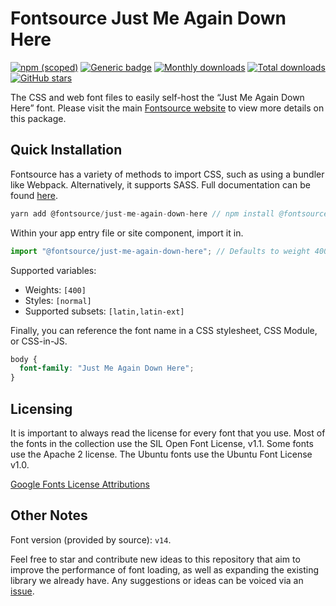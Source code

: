 # Fontsource Just Me Again Down Here

[![npm (scoped)](https://img.shields.io/npm/v/@fontsource/just-me-again-down-here?color=brightgreen)](https://www.npmjs.com/package/@fontsource/just-me-again-down-here) [![Generic badge](https://img.shields.io/badge/fontsource-passing-brightgreen)](https://github.com/fontsource/fontsource) [![Monthly downloads](https://badgen.net/npm/dm/@fontsource/just-me-again-down-here)](https://github.com/fontsource/fontsource) [![Total downloads](https://badgen.net/npm/dt/@fontsource/just-me-again-down-here)](https://github.com/fontsource/fontsource) [![GitHub stars](https://img.shields.io/github/stars/fontsource/fontsource.svg?style=social&label=Star)](https://github.com/fontsource/fontsource/stargazers)

The CSS and web font files to easily self-host the “Just Me Again Down Here” font. Please visit the main [Fontsource website](https://fontsource.org/fonts/just-me-again-down-here) to view more details on this package.

## Quick Installation

Fontsource has a variety of methods to import CSS, such as using a bundler like Webpack. Alternatively, it supports SASS. Full documentation can be found [here](https://fontsource.org/docs/introduction).

```javascript
yarn add @fontsource/just-me-again-down-here // npm install @fontsource/just-me-again-down-here
```

Within your app entry file or site component, import it in.

```javascript
import "@fontsource/just-me-again-down-here"; // Defaults to weight 400.
```

Supported variables:

- Weights: `[400]`
- Styles: `[normal]`
- Supported subsets: `[latin,latin-ext]`

Finally, you can reference the font name in a CSS stylesheet, CSS Module, or CSS-in-JS.

```css
body {
  font-family: "Just Me Again Down Here";
}
```

## Licensing

It is important to always read the license for every font that you use.
Most of the fonts in the collection use the SIL Open Font License, v1.1. Some fonts use the Apache 2 license. The Ubuntu fonts use the Ubuntu Font License v1.0.

[Google Fonts License Attributions](https://fonts.google.com/attribution)

## Other Notes

Font version (provided by source): `v14`.

Feel free to star and contribute new ideas to this repository that aim to improve the performance of font loading, as well as expanding the existing library we already have. Any suggestions or ideas can be voiced via an [issue](https://github.com/fontsource/fontsource/issues).
